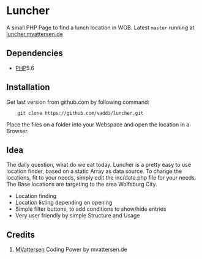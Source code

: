 # Luncher #
A small PHP Page to find a lunch location in WOB. Latest `master` running at [luncher.mvattersen.de](http://luncher.mvattersen.de/)


## Dependencies ##
* [PHP][]5.6


## Installation ##
Get last version from github.com by following command:
		
		git clone https://github.com/vaddi/luncher.git

Place the files on a folder into your Webspace and open the location in a Browser.


## Idea ##
The daily question, what do we eat today. Luncher is a pretty easy to use location finder, based on a static Array as data source. To change the locations, fit to your needs, simply edit the inc/data.php file for your needs. The Base locations are targeting to the area Wolfsburg City.

* Location finding
* Location listing depending on opening
* Simple filter buttons, to add conditions to show/hide entries
* Very user friendly by simple Structure and Usage


## Credits ##
1. [MVattersen][] Coding Power by mvattersen.de


[MVattersen]: http://www.mvattersen.de/
[PHP]: http://php.net/
